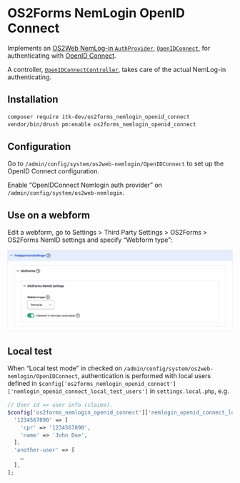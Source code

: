 # OS2Forms NemLogin OpenID Connect

Implements an [OS2Web NemLog-in
`AuthProvider`](https://github.com/OS2web/os2web_nemlogin/blob/master/src/Annotation/AuthProvider.php),
[`OpenIDConnect`](src/Plugin/os2web/NemloginAuthProvider/OpenIDConnect.php), for
authenticating with [OpenID Connect](https://openid.net/connect/).

A controller,
[`OpenIDConnectController`](src/Controller/OpenIDConnectController.php), takes
care of the actual NemLog-in authenticating.

## Installation

```sh
composer require itk-dev/os2forms_nemlogin_openid_connect
vendor/bin/drush pm:enable os2forms_nemlogin_openid_connect
```

## Configuration

Go to `/admin/config/system/os2web-nemlogin/OpenIDConnect` to set up the OpenID
Connect configuration.

Enable “OpenIDConnect Nemlogin auth provider” on
`/admin/config/system/os2web-nemlogin`.

## Use on a webform

Edit a webform, go to Settings > Third Party Settings > OS2Forms > OS2Forms NemID
settings and specify “Webform type”:

![Webform type](docs/assets/Webform-type.png)

## Local test

When “Local test mode” in checked on
`/admin/config/system/os2web-nemlogin/OpenIDConnect`, authentication is
performed with local users defined in
`$config['os2forms_nemlogin_openid_connect']['nemlogin_openid_connect_local_test_users']`
in `settings.local.php`, e.g.

```php
// User id => user info (claims).
$config['os2forms_nemlogin_openid_connect']['nemlogin_openid_connect_local_test_users'] = [
  '1234567890' => [
    'cpr' => '1234567890',
    'name' => 'John Doe',
  ],
  'another-user' => [
    …
  ],
];
```
